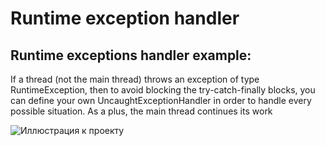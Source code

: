 # **Runtime exception handler**
## Runtime exceptions handler example:
If a thread (not the main thread) throws an exception of type RuntimeException, then to avoid blocking the try-catch-finally blocks, you can define your own UncaughtExceptionHandler in order to handle every possible situation. 
As a plus, the main thread continues its work

![Иллюстрация к проекту](https://drive.google.com/uc?export=download&id=0B0YnaV77PE5TZkI3cmthWkxYazA) 
